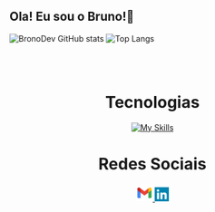 ## Ola! Eu sou o Bruno!👋
![BronoDev GitHub stats](https://github-readme-stats.vercel.app/api?username=BronoDev&show_icons=true&theme=dark)
![Top Langs](https://github-readme-stats.vercel.app/api/top-langs/?username=BronoDev&layout=compact&bg_color=000000&title_color=ffffff&text_color=ffffff)

<br>

<div align="center"> 
  <div style="display: inline_block"><br>
    <h1 align="center">Tecnologias</h1> 
   </div>

   [![My Skills](https://skills.thijs.gg/icons?i=html,css,bootstrap,javascript,php,mysql,wordpress&theme=light)](https://skills.thijs.gg)
    
  
  <h1 align="center">Redes Sociais</h1>
    <a href = "mailto: contatobrono@gmail.com">
      <img width="30" src="gmail.svg">
    </a>
    <a href = "https://www.linkedin.com/in/brono/">
      <img width="25" src="linkedin.svg">
    </a>
</div>
  
